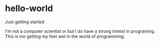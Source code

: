 # hello-world
Just getting started

I'm not a computer scientist or but I do have a strong intrest in programing. 
This is me getting my feet wet in the world of programming. 
